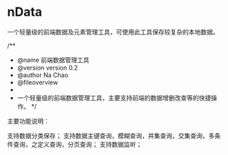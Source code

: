 # nData
一个轻量级的前端数据及元素管理工具，可使用此工具保存较复杂的本地数据。

/**
 * @name 前端数据管理工具
 * @version version 0.2
 * @author Na Chao
 * @fileoverview
 * 	
 *	一个轻量级的前端数据管理工具，主要支持前端的数据增删改查等的快捷操作。
 */


主要功能说明：

支持数据分类保存；
支持数据主键查询，模糊查询，并集查询，交集查询，多条件查询，之定义查询，分页查询；
支持数据监听；
